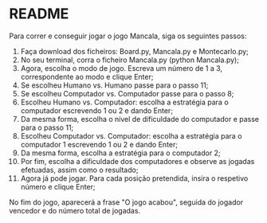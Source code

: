 # README

Para correr e conseguir jogar o jogo Mancala, siga os seguintes passos:

  1. Faça download dos ficheiros: Board.py, Mancala.py e Montecarlo.py;
  2. No seu terminal, corra o ficheiro Mancala.py (python Mancala.py);
  3. Agora, escolha o modo de jogo. Escreva um número de 1 a 3, correspondente ao modo e clique Enter;
  4. Se escolheu Humano vs. Humano passe para o passo 11;
  5. Se escolheu Computador vs. Computador passe para o passo 8;
  6. Escolheu Humano vs. Computador: escolha a estratégia para o computador escrevendo 1 ou 2 e dando Enter;
  7. Da mesma forma, escolha o nível de dificuldade do computador e passe para o passo 11;
  8. Escolheu Computador vs. Computador: escolha a estratégia para o computador 1 escrevendo 1 ou 2 e dando Enter;
  9. Da mesma forma, escolha a estratégia para o computador 2;
  10. Por fim, escolha a dificuldade dos computadores e observe as jogadas efetuadas, assim como o resultado;
  11. Agora já pode jogar. Para cada posição pretendida, insira o respetivo número e clique Enter;

No fim do jogo, aparecerá a frase "O jogo acabou", seguida do jogador vencedor e do número total de jogadas.
